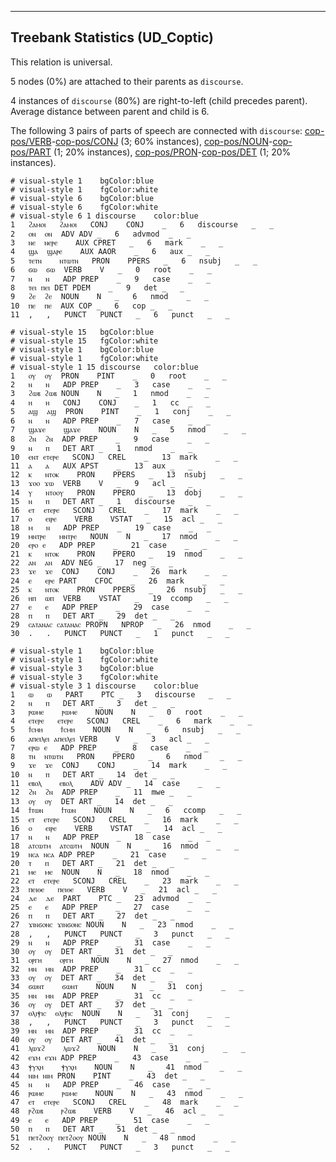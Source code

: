 

--------------------------------------------------------------------------------

## Treebank Statistics (UD_Coptic)

This relation is universal.

5 nodes (0%) are attached to their parents as `discourse`.

4 instances of `discourse` (80%) are right-to-left (child precedes parent).
Average distance between parent and child is 6.

The following 3 pairs of parts of speech are connected with `discourse`: [cop-pos/VERB]()-[cop-pos/CONJ]() (3; 60% instances), [cop-pos/NOUN]()-[cop-pos/PART]() (1; 20% instances), [cop-pos/PRON]()-[cop-pos/DET]() (1; 20% instances).


~~~ conllu
# visual-style 1	bgColor:blue
# visual-style 1	fgColor:white
# visual-style 6	bgColor:blue
# visual-style 6	fgColor:white
# visual-style 6 1 discourse	color:blue
1	ϩⲁⲙⲟⲓ	ϩⲁⲙⲟⲓ	CONJ	CONJ	_	6	discourse	_	_
2	ⲟⲛ	ⲟⲛ	ADV	ADV	_	6	advmod	_	_
3	ⲛⲉ	ⲛⲉⲣⲉ	AUX	CPRET	_	6	mark	_	_
4	ϣⲁ	ϣⲁⲣⲉ	AUX	AAOR	_	6	aux	_	_
5	ⲧⲉⲧⲛ	ⲛⲧⲱⲧⲛ	PRON	PPERS	_	6	nsubj	_	_
6	ϭⲱ	ϭⲱ	VERB	V	_	0	root	_	_
7	ⲛ	ⲛ	ADP	PREP	_	9	case	_	_
8	ⲧⲉⲓ	ⲡⲉⲓ	DET	PDEM	_	9	det	_	_
9	ϩⲉ	ϩⲉ	NOUN	N	_	6	nmod	_	_
10	ⲡⲉ	ⲡⲉ	AUX	COP	_	6	cop	_	_
11	,	,	PUNCT	PUNCT	_	6	punct	_	_

~~~


~~~ conllu
# visual-style 15	bgColor:blue
# visual-style 15	fgColor:white
# visual-style 1	bgColor:blue
# visual-style 1	fgColor:white
# visual-style 1 15 discourse	color:blue
1	ⲟⲩ	ⲟⲩ	PRON	PINT	_	0	root	_	_
2	ⲛ	ⲛ	ADP	PREP	_	3	case	_	_
3	ϩⲱⲃ	ϩⲱⲃ	NOUN	N	_	1	nmod	_	_
4	ⲏ	ⲏ	CONJ	CONJ	_	1	cc	_	_
5	ⲁϣ	ⲁϣ	PRON	PINT	_	1	conj	_	_
6	ⲛ	ⲛ	ADP	PREP	_	7	case	_	_
7	ϣⲁϫⲉ	ϣⲁϫⲉ	NOUN	N	_	5	nmod	_	_
8	ϩⲛ	ϩⲛ	ADP	PREP	_	9	case	_	_
9	ⲛ	ⲡ	DET	ART	_	1	nmod	_	_
10	ⲉⲛⲧ	ⲉⲧⲉⲣⲉ	SCONJ	CREL	_	13	mark	_	_
11	ⲁ	ⲁ	AUX	APST	_	13	aux	_	_
12	ⲕ	ⲛⲧⲟⲕ	PRON	PPERS	_	13	nsubj	_	_
13	ϫⲟⲟ	ϫⲱ	VERB	V	_	9	acl	_	_
14	ⲩ	ⲛⲧⲟⲟⲩ	PRON	PPERO	_	13	dobj	_	_
15	ⲛ	ⲡ	DET	ART	_	1	discourse	_	_
16	ⲉⲧ	ⲉⲧⲉⲣⲉ	SCONJ	CREL	_	17	mark	_	_
17	ⲟ	ⲉⲓⲣⲉ	VERB	VSTAT	_	15	acl	_	_
18	ⲙ	ⲛ	ADP	PREP	_	19	case	_	_
19	ⲙⲛⲧⲣⲉ	ⲙⲛⲧⲣⲉ	NOUN	N	_	17	nmod	_	_
20	ⲉⲣⲟ	ⲉ	ADP	PREP	_	21	case	_	_
21	ⲕ	ⲛⲧⲟⲕ	PRON	PPERO	_	19	nmod	_	_
22	ⲁⲛ	ⲁⲛ	ADV	NEG	_	17	neg	_	_
23	ϫⲉ	ϫⲉ	CONJ	CONJ	_	26	mark	_	_
24	ⲉ	ⲉⲣⲉ	PART	CFOC	_	26	mark	_	_
25	ⲕ	ⲛⲧⲟⲕ	PRON	PPERS	_	26	nsubj	_	_
26	ⲏⲡ	ⲱⲡ	VERB	VSTAT	_	19	ccomp	_	_
27	ⲉ	ⲉ	ADP	PREP	_	29	case	_	_
28	ⲡ	ⲡ	DET	ART	_	29	det	_	_
29	ⲥⲁⲧⲁⲛⲁⲥ	ⲥⲁⲧⲁⲛⲁⲥ	PROPN	NPROP	_	26	nmod	_	_
30	.	.	PUNCT	PUNCT	_	1	punct	_	_

~~~


~~~ conllu
# visual-style 1	bgColor:blue
# visual-style 1	fgColor:white
# visual-style 3	bgColor:blue
# visual-style 3	fgColor:white
# visual-style 3 1 discourse	color:blue
1	ⲱ	ⲱ	PART	PTC	_	3	discourse	_	_
2	ⲛ	ⲡ	DET	ART	_	3	det	_	_
3	ⲣⲱⲙⲉ	ⲣⲱⲙⲉ	NOUN	N	_	0	root	_	_
4	ⲉⲧⲉⲣⲉ	ⲉⲧⲉⲣⲉ	SCONJ	CREL	_	6	mark	_	_
5	ϯⲥⲙⲏ	ϯⲥⲙⲏ	NOUN	N	_	6	nsubj	_	_
6	ⲁⲡⲉⲓⲗⲉⲓ	ⲁⲡⲉⲓⲗⲉⲓ	VERB	V	_	3	acl	_	_
7	ⲉⲣⲱ	ⲉ	ADP	PREP	_	8	case	_	_
8	ⲧⲛ	ⲛⲧⲱⲧⲛ	PRON	PPERO	_	6	nmod	_	_
9	ϫⲉ	ϫⲉ	CONJ	CONJ	_	14	mark	_	_
10	ⲛ	ⲡ	DET	ART	_	14	det	_	_
11	ⲉⲃⲟⲗ	ⲉⲃⲟⲗ	ADV	ADV	_	14	case	_	_
12	ϩⲛ	ϩⲛ	ADP	PREP	_	11	mwe	_	_
13	ⲟⲩ	ⲟⲩ	DET	ART	_	14	det	_	_
14	ϯⲧⲱⲛ	ϯⲧⲱⲛ	NOUN	N	_	6	ccomp	_	_
15	ⲉⲧ	ⲉⲧⲉⲣⲉ	SCONJ	CREL	_	16	mark	_	_
16	ⲟ	ⲉⲓⲣⲉ	VERB	VSTAT	_	14	acl	_	_
17	ⲛ	ⲛ	ADP	PREP	_	18	case	_	_
18	ⲁⲧⲥⲱⲧⲙ	ⲁⲧⲥⲱⲧⲙ	NOUN	N	_	16	nmod	_	_
19	ⲛⲥⲁ	ⲛⲥⲁ	ADP	PREP	_	21	case	_	_
20	ⲧ	ⲡ	DET	ART	_	21	det	_	_
21	ⲙⲉ	ⲙⲉ	NOUN	N	_	18	nmod	_	_
22	ⲉⲧ	ⲉⲧⲉⲣⲉ	SCONJ	CREL	_	23	mark	_	_
23	ⲡⲉⲓⲑⲉ	ⲡⲉⲓⲑⲉ	VERB	V	_	21	acl	_	_
24	ⲇⲉ	ⲇⲉ	PART	PTC	_	23	advmod	_	_
25	ⲉ	ⲉ	ADP	PREP	_	27	case	_	_
26	ⲡ	ⲡ	DET	ART	_	27	det	_	_
27	ϫⲓⲛϭⲟⲛⲥ	ϫⲓⲛϭⲟⲛⲥ	NOUN	N	_	23	nmod	_	_
28	,	,	PUNCT	PUNCT	_	3	punct	_	_
29	ⲛ	ⲛ	ADP	PREP	_	31	case	_	_
30	ⲟⲩ	ⲟⲩ	DET	ART	_	31	det	_	_
31	ⲟⲣⲅⲏ	ⲟⲣⲅⲏ	NOUN	N	_	27	nmod	_	_
32	ⲙⲛ	ⲙⲛ	ADP	PREP	_	31	cc	_	_
33	ⲟⲩ	ⲟⲩ	DET	ART	_	34	det	_	_
34	ϭⲱⲛⲧ	ϭⲱⲛⲧ	NOUN	N	_	31	conj	_	_
35	ⲙⲛ	ⲙⲛ	ADP	PREP	_	31	cc	_	_
36	ⲟⲩ	ⲟⲩ	DET	ART	_	37	det	_	_
37	ⲑⲗⲓⲯⲓⲥ	ⲑⲗⲓⲯⲓⲥ	NOUN	N	_	31	conj	_	_
38	,	,	PUNCT	PUNCT	_	3	punct	_	_
39	ⲙⲛ	ⲙⲛ	ADP	PREP	_	31	cc	_	_
40	ⲟⲩ	ⲟⲩ	DET	ART	_	41	det	_	_
41	ⲗⲱϫϩ	ⲗⲱϫϩ	NOUN	N	_	31	conj	_	_
42	ⲉϫⲙ	ⲉϫⲛ	ADP	PREP	_	43	case	_	_
43	ⲯⲩⲭⲏ	ⲯⲩⲭⲏ	NOUN	N	_	41	nmod	_	_
44	ⲛⲓⲙ	ⲛⲓⲙ	PRON	PINT	_	43	det	_	_
45	ⲛ	ⲛ	ADP	PREP	_	46	case	_	_
46	ⲣⲱⲙⲉ	ⲣⲱⲙⲉ	NOUN	N	_	43	nmod	_	_
47	ⲉⲧ	ⲉⲧⲉⲣⲉ	SCONJ	CREL	_	48	mark	_	_
48	ⲣϩⲱⲃ	ⲣϩⲱⲃ	VERB	V	_	46	acl	_	_
49	ⲉ	ⲉ	ADP	PREP	_	51	case	_	_
50	ⲡ	ⲡ	DET	ART	_	51	det	_	_
51	ⲡⲉⲧϩⲟⲟⲩ	ⲡⲉⲧϩⲟⲟⲩ	NOUN	N	_	48	nmod	_	_
52	.	.	PUNCT	PUNCT	_	3	punct	_	_

~~~


